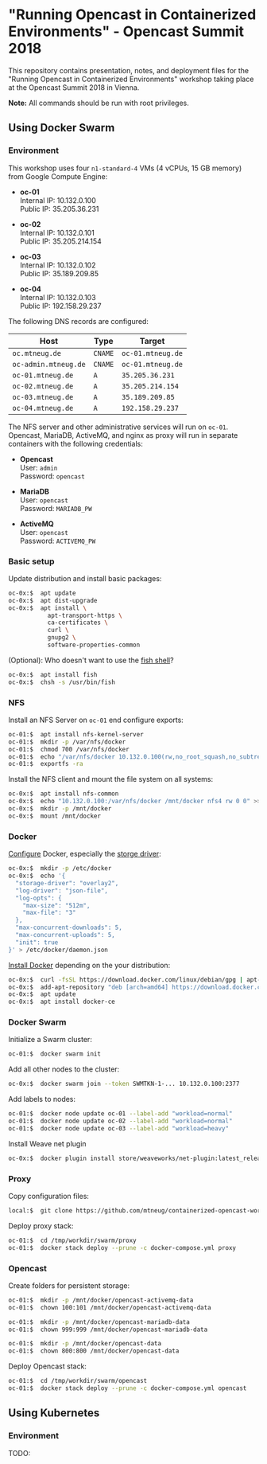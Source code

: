 # "Running Opencast in Containerized Environments" - Opencast Summit 2018

This repository contains presentation, notes, and deployment files for the "Running Opencast in Containerized Environments" workshop taking place at the Opencast Summit 2018 in Vienna.

**Note:** All commands should be run with root privileges.

## Using Docker Swarm

### Environment

This workshop uses four `n1-standard-4` VMs (4 vCPUs, 15 GB memory) from Google Compute Engine:

- **oc-01**<br>
  Internal IP: 10.132.0.100<br>
  Public IP: 35.205.36.231

- **oc-02**<br>
  Internal IP: 10.132.0.101<br>
  Public IP: 35.205.214.154

- **oc-03**<br>
  Internal IP: 10.132.0.102<br>
  Public IP: 35.189.209.85

- **oc-04**<br>
  Internal IP: 10.132.0.103<br>
  Public IP: 192.158.29.237

The following DNS records are configured:

Host                 | Type    | Target
-------------------- | ------- | -----------------
`oc.mtneug.de`       | `CNAME` | `oc-01.mtneug.de`
`oc-admin.mtneug.de` | `CNAME` | `oc-01.mtneug.de`
`oc-01.mtneug.de`    | `A`     | `35.205.36.231`
`oc-02.mtneug.de`    | `A`     | `35.205.214.154`
`oc-03.mtneug.de`    | `A`     | `35.189.209.85`
`oc-04.mtneug.de`    | `A`     | `192.158.29.237`

The NFS server and other administrative services will run on `oc-01`. Opencast, MariaDB, ActiveMQ, and nginx as proxy will run in separate containers with the following credentials:

- **Opencast**<br>
  User: `admin`<br>
  Password: `opencast`

- **MariaDB**<br>
  User: `opencast`<br>
  Password: `MARIADB_PW`

- **ActiveMQ**<br>
  User: `opencast`<br>
  Password: `ACTIVEMQ_PW`

### Basic setup

Update distribution and install basic packages:

```sh
oc-0x:$  apt update
oc-0x:$  apt dist-upgrade
oc-0x:$  apt install \
           apt-transport-https \
           ca-certificates \
           curl \
           gnupg2 \
           software-properties-common
```

(Optional): Who doesn't want to use the [fish shell](https://fishshell.com/)?

```sh
oc-0x:$  apt install fish
oc-0x:$  chsh -s /usr/bin/fish
```

### NFS

Install an NFS Server on `oc-01` end configure exports:

```sh
oc-01:$  apt install nfs-kernel-server
oc-01:$  mkdir -p /var/nfs/docker
oc-01:$  chmod 700 /var/nfs/docker
oc-01:$  echo "/var/nfs/docker 10.132.0.100(rw,no_root_squash,no_subtree_check) 10.132.0.101(rw,no_root_squash,no_subtree_check) 10.132.0.102(rw,no_root_squash,no_subtree_check) 192.158.29.237(rw,no_root_squash,no_subtree_check)" > /etc/exports
oc-01:$  exportfs -ra
```

Install the NFS client and mount the file system on all systems:

```sh
oc-0x:$  apt install nfs-common
oc-0x:$  echo "10.132.0.100:/var/nfs/docker /mnt/docker nfs4 rw 0 0" >> /etc/fstab
oc-0x:$  mkdir -p /mnt/docker
oc-0x:$  mount /mnt/docker
```

### Docker

[Configure](https://docs.docker.com/config/daemon/) Docker, especially the [storge driver](https://docs.docker.com/storage/storagedriver/select-storage-driver/):

```sh
oc-0x:$  mkdir -p /etc/docker
oc-0x:$  echo '{
  "storage-driver": "overlay2",
  "log-driver": "json-file",
  "log-opts": {
    "max-size": "512m",
    "max-file": "3"
  },
  "max-concurrent-downloads": 5,
  "max-concurrent-uploads": 5,
  "init": true
}' > /etc/docker/daemon.json
```

[Install Docker](https://docs.docker.com/install/) depending on the your distribution:

```sh
oc-0x:$  curl -fsSL https://download.docker.com/linux/debian/gpg | apt-key add -
oc-0x:$  add-apt-repository "deb [arch=amd64] https://download.docker.com/linux/debian stretch stable"
oc-0x:$  apt update
oc-0x:$  apt install docker-ce
```

### Docker Swarm

Initialize a Swarm cluster:

```sh
oc-01:$  docker swarm init
```

Add all other nodes to the cluster:

```sh
oc-0x:$  docker swarm join --token SWMTKN-1-... 10.132.0.100:2377
```

Add labels to nodes:

```sh
oc-01:$  docker node update oc-01 --label-add "workload=normal"
oc-01:$  docker node update oc-02 --label-add "workload=normal"
oc-01:$  docker node update oc-03 --label-add "workload=heavy"
```

Install Weave net plugin

```sh
oc-0x:$  docker plugin install store/weaveworks/net-plugin:latest_release --grant-all-permissions
```

### Proxy

Copy configuration files:

```sh
local:$  git clone https://github.com/mtneug/containerized-opencast-workshop.git /tmp/workdir
```

Deploy proxy stack:

```sh
oc-01:$  cd /tmp/workdir/swarm/proxy
oc-01:$  docker stack deploy --prune -c docker-compose.yml proxy
```

### Opencast

Create folders for persistent storage:

```sh
oc-01:$  mkdir -p /mnt/docker/opencast-activemq-data
oc-01:$  chown 100:101 /mnt/docker/opencast-activemq-data

oc-01:$  mkdir -p /mnt/docker/opencast-mariadb-data
oc-01:$  chown 999:999 /mnt/docker/opencast-mariadb-data

oc-01:$  mkdir -p /mnt/docker/opencast-data
oc-01:$  chown 800:800 /mnt/docker/opencast-data
```

Deploy Opencast stack:

```sh
oc-01:$  cd /tmp/workdir/swarm/opencast
oc-01:$  docker stack deploy --prune -c docker-compose.yml opencast
```

## Using Kubernetes

### Environment

TODO:
